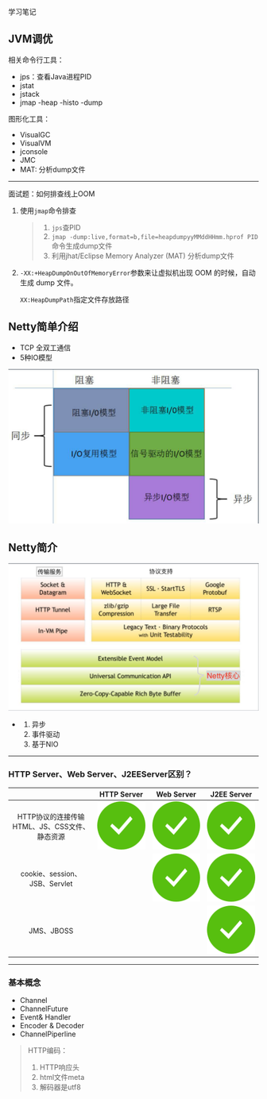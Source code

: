 学习笔记

## JVM调优

相关命令行工具：

+ jps：查看Java进程PID
+ jstat
+ jstack
+ jmap -heap -histo -dump

图形化工具：

+ VisualGC
+ VisualVM
+ jconsole
+ JMC
+ MAT: 分析dump文件

---

面试题：如何排查线上OOM

1. 使用`jmap`命令排查

   > 1. `jps`查PID
   > 2. `jmap -dump:live,format=b,file=heapdumpyyMMddHHmm.hprof PID`命令生成dump文件
   > 3. 利用jhat/Eclipse Memory Analyzer (MAT) 分析dump文件 

2. `-XX:+HeapDumpOnOutOfMemoryError`参数来让虚拟机出现 OOM 的时候，自动生成 dump 文件。

   `XX:HeapDumpPath`指定文件存放路径

## Netty简单介绍

+ TCP 全双工通信
+ 5种IO模型

![5种网络模型](https://github.com/MiceXH/JAVA-01/blob/main/Week_02/resources/5%E7%A7%8DIO%E6%A8%A1%E5%9E%8B.png)

## Netty简介

![](https://github.com/MiceXH/JAVA-01/blob/main/Week_02/resources/Netty%E6%9E%B6%E6%9E%84%E5%9B%BE.png)

+ 1. 异步
  2. 事件驱动
  3. 基于NIO

---

### HTTP Server、Web Server、J2EEServer区别？

|                                               |                         HTTP Server                          |                          Web Server                          |                         J2EE Server                          |
| :-------------------------------------------: | :----------------------------------------------------------: | :----------------------------------------------------------: | :----------------------------------------------------------: |
| HTTP协议的连接传输HTML、JS、CSS文件、静态资源 | ![](https://github.com/MiceXH/JAVA-01/blob/main/Week_02/resources/%E5%AF%B9%E5%8F%B7%20%E9%80%89%E4%B8%AD.png) | ![](https://github.com/MiceXH/JAVA-01/blob/main/Week_02/resources/%E5%AF%B9%E5%8F%B7%20%E9%80%89%E4%B8%AD.png) | ![](https://github.com/MiceXH/JAVA-01/blob/main/Week_02/resources/%E5%AF%B9%E5%8F%B7%20%E9%80%89%E4%B8%AD.png) |
|         cookie、session、JSB、Servlet         |                                                              | ![](https://github.com/MiceXH/JAVA-01/blob/main/Week_02/resources/%E5%AF%B9%E5%8F%B7%20%E9%80%89%E4%B8%AD.png) | ![](https://github.com/MiceXH/JAVA-01/blob/main/Week_02/resources/%E5%AF%B9%E5%8F%B7%20%E9%80%89%E4%B8%AD.png) |
|                  JMS、JBOSS                   |                                                              |                                                              | ![](https://github.com/MiceXH/JAVA-01/blob/main/Week_02/resources/%E5%AF%B9%E5%8F%B7%20%E9%80%89%E4%B8%AD.png) |

---

### 基本概念

+ Channel
+ ChannelFuture
+ Event& Handler
+ Encoder & Decoder
+ ChannelPiperline

> HTTP编码：
>
> 1. HTTP响应头
> 2. html文件meta
> 3. 解码器是utf8	